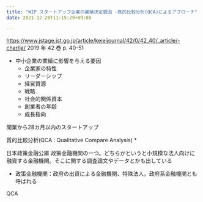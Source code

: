 ```yaml
---
title: "WIP スタートアップ企業の業績決定要因 -質的比較分析(QCA)によるアプローチ"
date: 2021-12-26T11:15:29+09:00

---
```


https://www.jstage.jst.go.jp/article/keieijournal/42/0/42_40/_article/-char/ja/
2019 年 42 巻 p. 40-51

* 中小企業の業績に影響を与える要因
    * 企業家の特性
    * リーダーシップ
    * 経営資源
    * 戦略
    * 社会的関係資本
    * 創業者の年齢
    * 成長指向


開業から28カ月以内のスタートアップ

質的比較分析(QCA : Qualitative Compare Analysis)
*  

日本政策金融公庫
政策金融機関の一つ。どちらかというと小規模な法人向けに融資する金融機関。そこに関する調査論文やデータとかも出している
* 政策金融機関：政府の出資による金融機関、特殊法人。政府系金融機関とも呼ばれる

QCA
